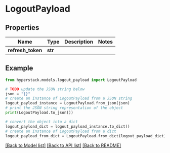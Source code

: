 # LogoutPayload


## Properties

Name | Type | Description | Notes
------------ | ------------- | ------------- | -------------
**refresh_token** | **str** |  | 

## Example

```python
from hyperstack.models.logout_payload import LogoutPayload

# TODO update the JSON string below
json = "{}"
# create an instance of LogoutPayload from a JSON string
logout_payload_instance = LogoutPayload.from_json(json)
# print the JSON string representation of the object
print(LogoutPayload.to_json())

# convert the object into a dict
logout_payload_dict = logout_payload_instance.to_dict()
# create an instance of LogoutPayload from a dict
logout_payload_from_dict = LogoutPayload.from_dict(logout_payload_dict)
```
[[Back to Model list]](../README.md#documentation-for-models) [[Back to API list]](../README.md#documentation-for-api-endpoints) [[Back to README]](../README.md)



